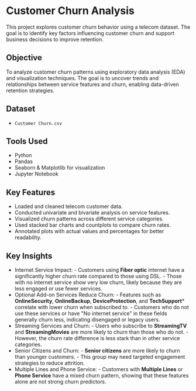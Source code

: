 # Customer Churn Analysis

This project explores customer churn behavior using a telecom dataset. The goal is to identify key factors influencing customer churn and support business decisions to improve retention.

## Objective

To analyze customer churn patterns using exploratory data analysis (EDA) and visualization techniques. The goal is to uncover trends and relationships between service features and churn, 
enabling data-driven retention strategies.

## Dataset

- `Customer Churn.csv`

## Tools Used

- Python 
- Pandas
- Seaborn & Matplotlib for visualization
- Jupyter Notebook

## Key Features

- Loaded and cleaned telecom customer data.
- Conducted univariate and bivariate analysis on service features.
- Visualized churn patterns across different service categories.
- Used stacked bar charts and countplots to compare churn rates.
- Annotated plots with actual values and percentages for better readability.

## Key Insights

- Internet Service Impact:
      - Customers using **Fiber optic** internet have a significantly higher churn rate compared to those using DSL.
      - Those with no internet service show very low churn, likely because they are less engaged or use fewer services.
- Optional Add-on Services Reduce Churn:
      - Features such as **OnlineSecurity**, **OnlineBackup**, **DeviceProtection**, and **TechSupport*** correlate with lower churn when subscribed to.
      - Customers who do not use these services or have "No internet service" in these fields generally churn less, indicating disengaged or legacy users.
- Streaming Services and Churn:
      - Users who subscribe to **StreamingTV** and **StreamingMovies** are more likely to churn than those who do not.
      - However, the churn rate difference is less stark than in other service categories.
- Senior Citizens and Churn:
      - **Senior citizens** are more likely to churn than younger customers.
      - This group may need targeted engagement strategies to reduce attrition.
- Multiple Lines and Phone Service:
      - Customers with **Multiple Lines** or **Phone Service** have a mixed churn pattern, showing that these features alone are not strong churn predictors.

